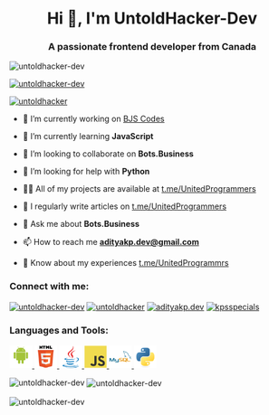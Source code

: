 

<h1 align="center">Hi 👋, I'm UntoldHacker-Dev</h1>
<h3 align="center">A passionate frontend developer from Canada</h3>

<p align="left"> <img src="https://komarev.com/ghpvc/?username=untoldhacker-dev&label=Profile%20views&color=0e75b6&style=flat" alt="untoldhacker-dev" /> </p>

<p align="left"> <a href="https://github.com/ryo-ma/github-profile-trophy"><img src="https://github-profile-trophy.vercel.app/?username=untoldhacker-dev" alt="untoldhacker-dev" /></a> </p>

<p align="left"> <a href="https://twitter.com/untoldhacker" target="blank"><img src="https://img.shields.io/twitter/follow/untoldhacker?logo=twitter&style=for-the-badge" alt="untoldhacker" /></a> </p>

- 🔭 I’m currently working on [BJS Codes](app.bots.business)

- 🌱 I’m currently learning **JavaScript**

- 👯 I’m looking to collaborate on **Bots.Business**

- 🤝 I’m looking for help with **Python**

- 👨‍💻 All of my projects are available at [t.me/UnitedProgrammers](t.me/UnitedProgrammers)

- 📝 I regularly write articles on [t.me/UnitedProgrammers](t.me/UnitedProgrammers)

- 💬 Ask me about **Bots.Business**

- 📫 How to reach me **adityakp.dev@gmail.com**

- 📄 Know about my experiences [t.me/UnitedProgrammrs](t.me/UnitedProgrammrs)

<h3 align="left">Connect with me:</h3>
<p align="left">
<a href="https://codepen.io/untoldhacker-dev" target="blank"><img align="center" src="https://raw.githubusercontent.com/rahuldkjain/github-profile-readme-generator/master/src/images/icons/Social/codepen.svg" alt="untoldhacker-dev" height="30" width="40" /></a>
<a href="https://twitter.com/untoldhacker" target="blank"><img align="center" src="https://raw.githubusercontent.com/rahuldkjain/github-profile-readme-generator/master/src/images/icons/Social/twitter.svg" alt="untoldhacker" height="30" width="40" /></a>
<a href="https://instagram.com/adityakp.dev" target="blank"><img align="center" src="https://raw.githubusercontent.com/rahuldkjain/github-profile-readme-generator/master/src/images/icons/Social/instagram.svg" alt="adityakp.dev" height="30" width="40" /></a>
<a href="https://www.youtube.com/c/kpsspecials" target="blank"><img align="center" src="https://raw.githubusercontent.com/rahuldkjain/github-profile-readme-generator/master/src/images/icons/Social/youtube.svg" alt="kpsspecials" height="30" width="40" /></a>
</p>

<h3 align="left">Languages and Tools:</h3>
<p align="left"> <a href="https://developer.android.com" target="_blank"> <img src="https://raw.githubusercontent.com/devicons/devicon/master/icons/android/android-original-wordmark.svg" alt="android" width="40" height="40"/> </a> <a href="https://www.w3.org/html/" target="_blank"> <img src="https://raw.githubusercontent.com/devicons/devicon/master/icons/html5/html5-original-wordmark.svg" alt="html5" width="40" height="40"/> </a> <a href="https://www.java.com" target="_blank"> <img src="https://raw.githubusercontent.com/devicons/devicon/master/icons/java/java-original.svg" alt="java" width="40" height="40"/> </a> <a href="https://developer.mozilla.org/en-US/docs/Web/JavaScript" target="_blank"> <img src="https://raw.githubusercontent.com/devicons/devicon/master/icons/javascript/javascript-original.svg" alt="javascript" width="40" height="40"/> </a> <a href="https://www.mysql.com/" target="_blank"> <img src="https://raw.githubusercontent.com/devicons/devicon/master/icons/mysql/mysql-original-wordmark.svg" alt="mysql" width="40" height="40"/> </a> <a href="https://www.python.org" target="_blank"> <img src="https://raw.githubusercontent.com/devicons/devicon/master/icons/python/python-original.svg" alt="python" width="40" height="40"/> </a> </p>

<p><img align="left" src="https://github-readme-stats.vercel.app/api/top-langs?username=untoldhacker-dev&show_icons=true&locale=en&layout=compact" alt="untoldhacker-dev" /></p>

<p>&nbsp;<img align="center" src="https://github-readme-stats.vercel.app/api?username=untoldhacker-dev&show_icons=true&locale=en" alt="untoldhacker-dev" /></p>

<p><img align="center" src="https://github-readme-streak-stats.herokuapp.com/?user=untoldhacker-dev&" alt="untoldhacker-dev" /></p>
